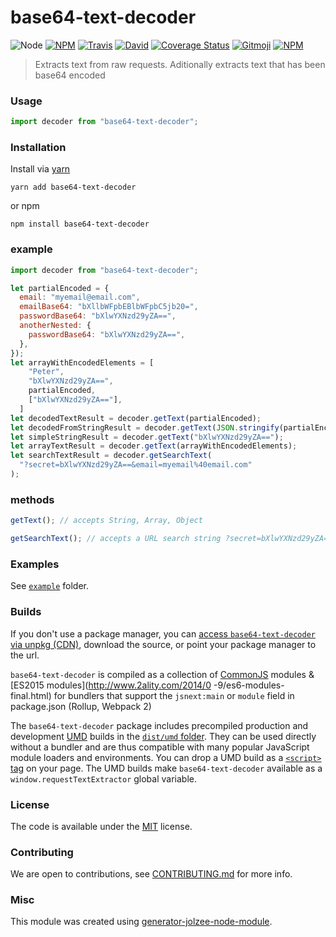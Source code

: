 # base64-text-decoder

![Node](https://img.shields.io/node/v/base64-text-decoder.svg?style=flat-square)
[![NPM](https://img.shields.io/npm/v/base64-text-decoder.svg?style=flat-square)](https://www.npmjs.com/package/base64-text-decoder)
[![Travis](https://img.shields.io/travis/jolzee/base64-text-decoder/master.svg?style=flat-square)](https://travis-ci.org/jolzee/base64-text-decoder)
[![David](https://img.shields.io/david/jolzee/base64-text-decoder.svg?style=flat-square)](https://david-dm.org/jolzee/base64-text-decoder)
[![Coverage Status](https://img.shields.io/coveralls/jolzee/base64-text-decoder.svg?style=flat-square)](https://coveralls.io/github/jolzee/base64-text-decoder)
[![Gitmoji](https://img.shields.io/badge/gitmoji-%20😜%20😍-FFDD67.svg?style=flat-square)](https://gitmoji.carloscuesta.me/)
[![NPM](https://img.shields.io/npm/dt/base64-text-decoder.svg?style=flat-square)](https://www.npmjs.com/package/base64-text-decoder)

> Extracts text from raw requests. Aditionally extracts text that has been base64 encoded

### Usage

```js
import decoder from "base64-text-decoder";
```

### Installation

Install via [yarn](https://github.com/yarnpkg/yarn)

    yarn add base64-text-decoder

or npm

    npm install base64-text-decoder

### example

```js
import decoder from "base64-text-decoder";

let partialEncoded = {
  email: "myemail@email.com",
  emailBase64: "bXllbWFpbEBlbWFpbC5jb20=",
  passwordBase64: "bXlwYXNzd29yZA==",
  anotherNested: {
    passwordBase64: "bXlwYXNzd29yZA==",
  },
});
let arrayWithEncodedElements = [
    "Peter",
    "bXlwYXNzd29yZA==",
    partialEncoded,
    ["bXlwYXNzd29yZA=="],
  ]
let decodedTextResult = decoder.getText(partialEncoded);
let decodedFromStringResult = decoder.getText(JSON.stringify(partialEncoded));
let simpleStringResult = decoder.getText("bXlwYXNzd29yZA==");
let arrayTextResult = decoder.getText(arrayWithEncodedElements);
let searchTextResult = decoder.getSearchText(
  "?secret=bXlwYXNzd29yZA==&email=myemail%40email.com"
);

```

### methods

```js
getText(); // accepts String, Array, Object
```

```js
getSearchText(); // accepts a URL search string ?secret=bXlwYXNzd29yZA==&email=myemail%40email.com
```

### Examples

See [`example`](example/script.js) folder.

### Builds

If you don't use a package manager, you can [access `base64-text-decoder` via unpkg (CDN)](https://unpkg.com/base64-text-decoder/), download the source, or point your package manager to the url.

`base64-text-decoder` is compiled as a collection of [CommonJS](http://webpack.github.io/docs/commonjs.html) modules & [ES2015 modules](http://www.2ality.com/2014/0
-9/es6-modules-final.html) for bundlers that support the `jsnext:main` or `module` field in package.json (Rollup, Webpack 2)

The `base64-text-decoder` package includes precompiled production and development [UMD](https://github.com/umdjs/umd) builds in the [`dist/umd` folder](https://unpkg.com/base64-text-decoder/dist/umd/). They can be used directly without a bundler and are thus compatible with many popular JavaScript module loaders and environments. You can drop a UMD build as a [`<script>` tag](https://unpkg.com/base64-text-decoder) on your page. The UMD builds make `base64-text-decoder` available as a `window.requestTextExtractor` global variable.

### License

The code is available under the [MIT](LICENSE) license.

### Contributing

We are open to contributions, see [CONTRIBUTING.md](CONTRIBUTING.md) for more info.

### Misc

This module was created using [generator-jolzee-node-module](https://github.com/jolzee/generator-jolzee-node-module).
